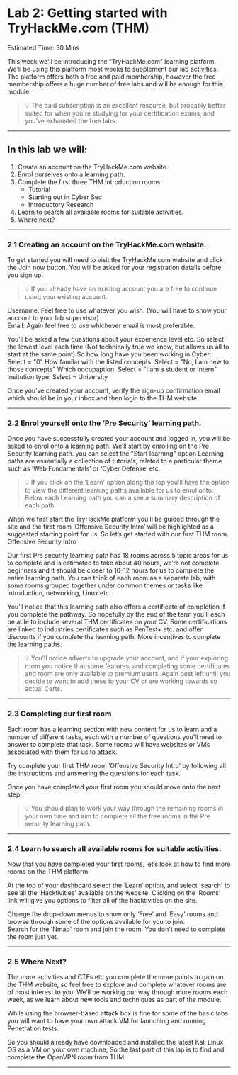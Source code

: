 # Lab 2: Getting started with TryHackMe.com (THM)

Estimated Time: 50 Mins

This week we'll be introducing the “TryHackMe.com” learning platform. We’ll be using this platform most weeks to supplement our lab activities. The platform offers both a free and paid membership, however the free membership offers a huge number of free labs and will be enough for this module. 

> 💡 The paid subscription is an excellent resource, but probably better suited for when you're studying for your certification exams, and you've exhausted the free labs
___


## In this lab we will: 

1. Create an account on the TryHackMe.com website. 
2. Enrol ourselves onto a learning path. 
3. Complete the first three THM Introduction rooms. 
    - Tutorial 
    - Starting out in Cyber Sec 
    - Introductory Research 
4. Learn to search all available rooms for suitable activities. 
5. Where next? 
___


### 2.1 Creating an account on the TryHackMe.com website. 

To get started you will need to visit the TryHackMe.com website and click the Join now button. You will be asked for your registration details before you sign up. 

> 💡 If you already have an existing account you are free to continue using your existing account.

Username: Feel free to use whatever you wish. (You will have to show your account to your lab supervisor)  
Email: Again feel free to use whichever email is most preferable.  

You'll be asked a few questions about your experience level etc. So select the lowest level each time (Not technically true we know, but allows us all to start at the same point)
So how long have you been working in Cyber:  Select = "0"
How familar with the listed concepts: Select = "No, I am new to those concepts"
Which oocupaption: Select = "I am a student or intern"
Insitution type: Select = University

Once you’ve created your account, verify the sign-up confirmation email which should be in your inbox and then login to the THM website. 
___


### 2.2 Enrol yourself onto the ‘Pre Security’ learning path. 

Once you have successfully created your account and logged in, you will be asked to enrol onto a learning path. We’ll start by enrolling on the Pre Security learning path. you can select the "Start learning" option Learning paths are essentially a collection of tutorials, related to a particular theme such as ‘Web Fundamentals’ or ‘Cyber Defense’ etc.  

>  💡 If you click on the ‘Learn' option along the top you'll have the option to view the different learning paths available for us to enrol onto. Below each Learning path you can a see a summary description of each path. 

When we first start the TryHackMe platform you’ll be guided through the site and the first room ‘Offensive Security Intro’ will be highlighted as a suggested starting point for us. So let’s get started with our first THM room. Offensive Security Intro

Our first Pre security learning path has 18 rooms across 5 topic areas for us to complete and is estimated to take about 40 hours, we’re not complete beginners and it should be closer to 10-12 hours for us to complete the entire learning path. You can think of each room as a separate lab, with some rooms grouped together under common themes or tasks like introduction, networking, Linux etc. 

You’ll notice that this learning path also offers a certificate of completion if you complete the pathway. So hopefully by the end of the term you’ll each be able to include several THM certificates on your CV. Some certifications are linked to industries certificates such as PenTest+ etc. and offer discounts if you complete the learning path. More incentives to complete the learning paths. 

> 💡 You’ll notice adverts to upgrade your account, and if your exploring room you notice that some features, and completing some certificates and room are only available to premium users. Again best left until you decide to want to add these to your CV or are working towards so actual Certs.
___


### 2.3 Completing our first room  

Each room has a learning section with new content for us to learn and a number of different tasks, each with a number of questions you’ll need to answer to complete that task. Some rooms will have websites or VMs associated with them for us to attack. 
 
Try complete your first THM room ‘Offensive Security Intro’ by following all the instructions and answering the questions for each task. 

Once you have completed your first room you should move onto the next step.

> 💡 You should plan to work your way through the remaining rooms in your own time and aim to complete all the free rooms in the Pre security learning path.  
___

### 2.4 Learn to search all available rooms for suitable activities.  

Now that you have completed your first rooms, let’s look at how to find more rooms on the THM platform.  

At the top of your dashboard select the ‘Learn’ option, and select 'search' to see all the ‘Hacktivities’ available on the website. Clicking on the ‘Rooms’ link will give you options to filter all of the hacktivities on the site. 

Change the drop-down menus to show only ‘Free’ and ‘Easy’ rooms and browse through some of the options available for you to join.  
Search for the 'Nmap' room and join the room. You don't need to complete the room just yet.

___
 
### 2.5 Where Next? 

The more activities and CTFs etc you complete the more points to gain on the THM website, so feel free to explore and complete whatever rooms are of most interest to you. We’ll be working our way through more rooms each week, as we learn about new tools and techniques as part of the module.

While using the browser-based attack box is fine for some of the basic labs you will want to have your own attack VM for launching and running Penetration tests. 

So you should already have downloaded and installed the latest Kali Linux OS as a VM on your own machine, So the last part of this lap is to find and complete the OpenVPN room from THM.  

___
